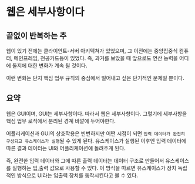# 웹은 세부사항이다

## 끝없이 반복하는 추

웹이 있기 전에는 클라이언트-서버 아키텍쳐가 있었으며, 그 이전에는 중앙집중식 컴퓨터, 메인프레임, 천공카드등이 있었다.
즉, 과거를 보았을 때 앞으로도 연산 능력을 어디에 둘지에 대한 변화가 계속 될 것이다.

이런 변화는 단지 핵심 업무 규칙의 중심에서 밀어내고 싶은 단기적인 문제일 뿐이다.

## 요약

웹은 GUI이며, GUI는 세부사항이다. 따라서 웹은 세부사항이다. 그렇기에 세부사항을 핵심 업무 로직에서 분리된 경계 바깥에 두어야한다.

어플리케이션과 GUI의 상호작용은 빈번하지만 어떤 시점이 되면 `입력 데이터가 완전히 구성되고 유스케이스가 실행`될 수 있게 된다.
유스케이스가 실행된 이후엔 입력 데이터에 따른 결과 데이터는 UI와 어플리케이션에 돌려주게 된다.

즉, 완전한 입력 데이터와 그에 따른 출력 데이터는 데이터 구조로 만들어서 유스케이스를 실행하는 입,출력 값으로 사용할 수 있다.
이 방식을 따르면 유스케이스가 장치 독립적인 방식으로 UI라는 입출력 장치를 동작시킨다고 볼 수 있다.
